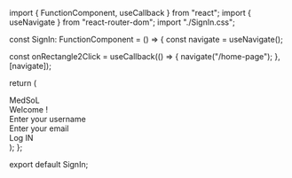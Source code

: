 import { FunctionComponent, useCallback } from "react";
import { useNavigate } from "react-router-dom";
import "./SignIn.css";

const SignIn: FunctionComponent = () => {
  const navigate = useNavigate();

  const onRectangle2Click = useCallback(() => {
    navigate("/home-page");
  }, [navigate]);

  return (
    <div className="sign-in">
      <div className="frame">
        <div className="medsol">MedSoL</div>
        <img
          className="cdb3-76c1-473c-9370-136aab4633-icon"
          alt=""
          src="/2274cdb376c1473c9370136aab463338removebgpreview-1@2x.png"
        />
      </div>
      <div className="frame1">
        <div className="welcome">Welcome !</div>
        <div className="frame-child" />
        <div className="enter-your-username">Enter your username</div>
        <div className="frame-item" />
        <div className="enter-your-email">Enter your email</div>
        <div className="frame-inner" onClick={onRectangle2Click} />
        <div className="log-in">Log IN</div>
      </div>
    </div>
  );
};

export default SignIn;
